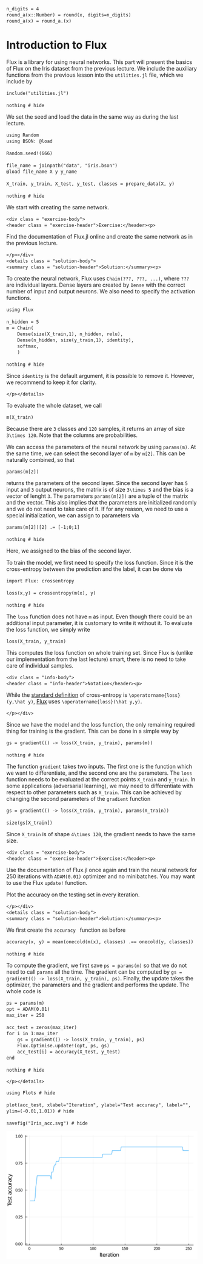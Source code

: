 ```@setup iris
n_digits = 4
round_a(x::Number) = round(x, digits=n_digits)
round_a(x) = round_a.(x)
```


# Introduction to Flux

Flux is a library for using neural networks. This part will present the basics of Flux on the Iris dataset from the previous lecture. We include the auxiliary functions from the previous lesson into the ```utilities.jl``` file, which we include by
```@example iris
include("utilities.jl")

nothing # hide
```

We set the seed and load the data in the same way as during the last lecture.
```@example iris
using Random
using BSON: @load

Random.seed!(666)

file_name = joinpath("data", "iris.bson")
@load file_name X y y_name

X_train, y_train, X_test, y_test, classes = prepare_data(X, y)

nothing # hide
```

We start with creating the same network.

```@raw html
<div class = "exercise-body">
<header class = "exercise-header">Exercise:</header><p>
```
Find the documentation of Flux.jl online and create the same network as in the previous lecture.
```@raw html
</p></div>
<details class = "solution-body">
<summary class = "solution-header">Solution:</summary><p>
```
 To create the neural network, Flux uses ```Chain(???, ???, ...)```, where ```???``` are individual layers. Dense layers are created by ```Dense``` with the correct number of input and output neurons. We also need to specify the activation functions.
```@example iris
using Flux

n_hidden = 5
m = Chain(
    Dense(size(X_train,1), n_hidden, relu),
    Dense(n_hidden, size(y_train,1), identity),
    softmax,
    )

nothing # hide
```
Since ```identity``` is the default argument, it is possible to remove it. However, we recommend to keep it for clarity.
```@raw html
</p></details>
```

To evaluate the whole dataset, we call
```@example iris
m(X_train)
```
Because there are ``3`` classes and ``120`` samples, it returns an array of size ``3\times 120``. Note that the columns are probabilities.

We can access the parameters of the neural network by using ```params(m)```. At the same time, we can select the second layer of ```m``` by ```m[2]```. This can be naturally combined, so that
```@example iris
params(m[2])
```
returns the parameters of the second layer. Since the second layer has ``5 `` input and ``3`` output neurons, the matrix is of size ``3\times 5`` and the bias is a vector of lenght ``3``. The parameters ```params(m[2])``` are a tuple of the matrix and the vector. This also implies that the parameters are initialized randomly and we do not need to take care of it. If for any reason, we need to use a special initialization, we can assign to parameters via
```@example iris
params(m[2])[2] .= [-1;0;1]

nothing # hide
```
Here, we assigned to the bias of the second layer.

To train the model, we first need to specify the loss function. Since it is the cross-entropy between the prediction and the label, it can be done via
```@example iris
import Flux: crossentropy

loss(x,y) = crossentropy(m(x), y)

nothing # hide
```
The ```loss``` function does not have ```m``` as input. Even though there could be an additional input parameter, it is customary to write it without it. To evaluate the loss function, we simply write
```@example iris
loss(X_train, y_train)
```
This computes the loss function on whole training set. Since Flux is (unlike our implementation from the last lecture) smart, there is no need to take care of individual samples.


```@raw html
<div class = "info-body">
<header class = "info-header">Notation</header><p>
```
While the [standard definition](https://en.wikipedia.org/wiki/Cross_entropy) of cross-entropy is ``\operatorname{loss}(y,\hat y)``, [Flux](https://fluxml.ai/Flux.jl/stable/models/losses/) uses ``\operatorname{loss}(\hat y,y)``.
```@raw html
</p></div>
```

Since we have the model and the loss function, the only remaining required thing for training is the gradient. This can be done in a simple way by
```@example iris
gs = gradient(() -> loss(X_train, y_train), params(m))

nothing # hide
```
The function ```gradient``` takes two inputs. The first one is the function which we want to differentiate, and the second one are the parameters. The ```loss``` function needs to be evaluated at the correct points ```X_train``` and ```y_train```. In some applications (adversarial learning), we may need to differentiate with respect to other parameters such as ```X_train```. This can be achieved by changing the second parameters of the ```gradient``` function
```@example iris
gs = gradient(() -> loss(X_train, y_train), params(X_train))

size(gs[X_train])
```
Since ```X_train``` is of shape ``4\times 120``, the gradient needs to have the same size.

```@raw html
<div class = "exercise-body">
<header class = "exercise-header">Exercise:</header><p>
```
Use the documentation of Flux.jl once again and train the neural network for 250 iterations with ```ADAM(0.01)``` optimizer and no minibatches. You may want to use the Flux ```update!``` function.

Plot the accuracy on the testing set in every iteration.
```@raw html
</p></div>
<details class = "solution-body">
<summary class = "solution-header">Solution:</summary><p>
```
We first create the ```accuracy ``` function as before
```@example iris
accuracy(x, y) = mean(onecold(m(x), classes) .== onecold(y, classes))

nothing # hide
```
To compute the gradient, we first save ```ps = params(m)``` so that we do not need to call ```params``` all the time. The gradient can be computed by ```gs = gradient(() -> loss(X_train, y_train), ps)```. Finally, the update takes the optimizer, the parameters and the gradient and performs the update. The whole code is
```@example iris
ps = params(m)
opt = ADAM(0.01)
max_iter = 250

acc_test = zeros(max_iter)
for i in 1:max_iter
    gs = gradient(() -> loss(X_train, y_train), ps)
    Flux.Optimise.update!(opt, ps, gs)
    acc_test[i] = accuracy(X_test, y_test)
end

nothing # hide
```
```@raw html
</p></details>
```

```@example iris
using Plots # hide

plot(acc_test, xlabel="Iteration", ylabel="Test accuracy", label="", ylim=(-0.01,1.01)) # hide

savefig("Iris_acc.svg") # hide
```

![](Iris_acc.svg)
